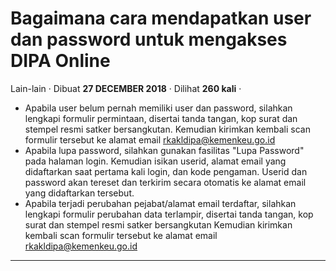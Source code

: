 Bagaimana cara mendapatkan user dan password untuk mengakses DIPA Online
========================================================================

Lain-lain · Dibuat **27 DECEMBER 2018** · Dilihat **260 kali** ·

*   Apabila user belum pernah memiliki user dan password, silahkan lengkapi formulir permintaan, disertai tanda tangan, kop surat dan stempel resmi satker bersangkutan. Kemudian kirimkan kembali scan formulir tersebut ke alamat email [rkakldipa@kemenkeu.go.id](http://kemenkeu.go.id)
*   Apabila lupa password, silahkan gunakan fasilitas "Lupa Password" pada halaman login. Kemudian isikan userid, alamat email yang didaftarkan saat pertama kali login, dan kode pengaman. Userid dan password akan tereset dan terkirim secara otomatis ke alamat email yang didaftarkan tersebut.
*   Apabila terjadi perubahan pejabat/alamat email terdaftar, silahkan lengkapi formulir perubahan data terlampir, disertai tanda tangan, kop surat dan stempel resmi satker bersangkutan Kemudian kirimkan kembali scan formulir tersebut ke alamat email [rkakldipa@kemenkeu.go.id](http://kemenkeu.go.id)  
    

  
  
  

* * *